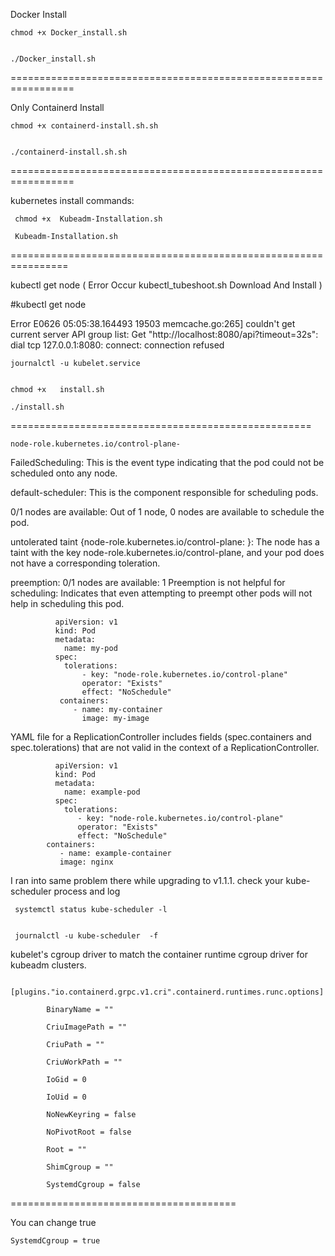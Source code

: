 Docker Install 


    chmod +x Docker_install.sh

  
    ./Docker_install.sh

=================================================================



Only Containerd  Install 


    chmod +x containerd-install.sh.sh

  
    ./containerd-install.sh.sh

=================================================================




kubernetes install commands:

     chmod +x  Kubeadm-Installation.sh
  
     Kubeadm-Installation.sh

================================================================

kubectl get node (   Error Occur  kubectl_tubeshoot.sh  Download And Install    )



#kubectl get node




Error
E0626 05:05:38.164493   19503 memcache.go:265] couldn't get current server API group list: Get "http://localhost:8080/api?timeout=32s": dial tcp 127.0.0.1:8080: connect: connection refused



  
    journalctl -u kubelet.service


    chmod +x   install.sh
          
    ./install.sh


====================================================

    node-role.kubernetes.io/control-plane-


FailedScheduling:     This is the event type indicating that the pod could not be scheduled onto any node.

default-scheduler:     This is the component responsible for scheduling pods.

0/1 nodes are available:     Out of 1 node, 0 nodes are available to schedule the pod.

untolerated taint {node-role.kubernetes.io/control-plane: }:     The node has a taint with the key node-role.kubernetes.io/control-plane, and your pod does not have a corresponding toleration.

preemption: 0/1 nodes are available:   1 Preemption is not helpful for scheduling: Indicates that even attempting to preempt other pods will not help in scheduling this pod.

              apiVersion: v1
              kind: Pod
              metadata:
                name: my-pod
              spec:
                tolerations:
                    - key: "node-role.kubernetes.io/control-plane"
                    operator: "Exists"
                    effect: "NoSchedule"
               containers:
                  - name: my-container
                    image: my-image

YAML file for a ReplicationController includes fields (spec.containers and spec.tolerations) that are not valid in the context of a ReplicationController.


              apiVersion: v1
              kind: Pod
              metadata:
                name: example-pod
              spec:
                tolerations:
                   - key: "node-role.kubernetes.io/control-plane"
                   operator: "Exists"
                   effect: "NoSchedule"
            containers:
               - name: example-container
               image: nginx


I ran into same problem there while upgrading to v1.1.1. check your kube-scheduler process and log

     systemctl status kube-scheduler -l

               
     journalctl -u kube-scheduler  -f



kubelet's cgroup driver to match the container runtime cgroup driver for kubeadm clusters.



     [plugins."io.containerd.grpc.v1.cri".containerd.runtimes.runc.options]
           
            BinaryName = ""
            
            CriuImagePath = ""
            
            CriuPath = ""
            
            CriuWorkPath = ""
            
            IoGid = 0
            
            IoUid = 0
            
            NoNewKeyring = false
            
            NoPivotRoot = false
            
            Root = ""
            
            ShimCgroup = ""
            
            SystemdCgroup = false
            
=======================================

You can change true

    SystemdCgroup = true
